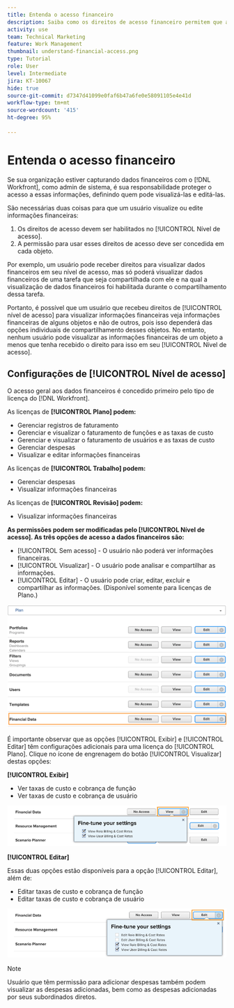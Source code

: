 ```yaml
---
title: Entenda o acesso financeiro
description: Saiba como os direitos de acesso financeiro permitem que admins controlem quem pode ver e editar as informações financeiras registradas no Workfront.
activity: use
team: Technical Marketing
feature: Work Management
thumbnail: understand-financial-access.png
type: Tutorial
role: User
level: Intermediate
jira: KT-10067
hide: true
source-git-commit: d7347d41099e0faf6b47a6fe0e58091105e4e41d
workflow-type: tm+mt
source-wordcount: '415'
ht-degree: 95%

---
```


# Entenda o acesso financeiro

Se sua organização estiver capturando dados financeiros com o [!DNL Workfront], como admin de sistema, é sua responsabilidade proteger o acesso a essas informações, definindo quem pode visualizá-las e editá-las.

São necessárias duas coisas para que um usuário visualize ou edite informações financeiras:

1. Os direitos de acesso devem ser habilitados no [!UICONTROL Nível de acesso].
2. A permissão para usar esses direitos de acesso deve ser concedida em cada objeto.

Por exemplo, um usuário pode receber direitos para visualizar dados financeiros em seu nível de acesso, mas só poderá visualizar dados financeiros de uma tarefa que seja compartilhada com ele e na qual a visualização de dados financeiros foi habilitada durante o compartilhamento dessa tarefa.

Portanto, é possível que um usuário que recebeu direitos de [!UICONTROL nível de acesso] para visualizar informações financeiras veja informações financeiras de alguns objetos e não de outros, pois isso dependerá das opções individuais de compartilhamento desses objetos. No entanto, nenhum usuário pode visualizar as informações financeiras de um objeto a menos que tenha recebido o direito para isso em seu [!UICONTROL Nível de acesso].

## Configurações de [!UICONTROL Nível de acesso]

O acesso geral aos dados financeiros é concedido primeiro pelo tipo de licença do [!DNL Workfront].

As licenças de **[!UICONTROL Plano] podem:**

* Gerenciar registros de faturamento
* Gerenciar e visualizar o faturamento de funções e as taxas de custo
* Gerenciar e visualizar o faturamento de usuários e as taxas de custo
* Gerenciar despesas
* Visualizar e editar informações financeiras

As licenças de **[!UICONTROL Trabalho] podem:**

* Gerenciar despesas
* Visualizar informações financeiras

As licenças de **[!UICONTROL Revisão] podem:**

* Visualizar informações financeiras

**As permissões podem ser modificadas pelo [!UICONTROL Nível de acesso]. As três opções de acesso a dados financeiros são:**

* [!UICONTROL Sem acesso] - O usuário não poderá ver informações financeiras.
* [!UICONTROL Visualizar] - O usuário pode analisar e compartilhar as informações.
* [!UICONTROL Editar] - O usuário pode criar, editar, excluir e compartilhar as informações. (Disponível somente para licenças de Plano.)

![Uma imagem que mostra as opções gerais de dados financeiros em um nível de acesso](assets/setting-up-finances-8.png)

É importante observar que as opções [!UICONTROL Exibir] e [!UICONTROL Editar] têm configurações adicionais para uma licença do [!UICONTROL Plano]. Clique no ícone de engrenagem do botão [!UICONTROL Visualizar] destas opções:

**[!UICONTROL Exibir]**

* Ver taxas de custo e cobrança de função
* Ver taxas de custo e cobrança de usuário

![Uma imagem que mostra as opções de visualização de dados financeiros em um nível de acesso](assets/setting-up-finances-9.png)

**[!UICONTROL Editar]**

Essas duas opções estão disponíveis para a opção [!UICONTROL Editar], além de:

* Editar taxas de custo e cobrança de função
* Editar taxas de custo e cobrança de usuário

![Uma imagem que mostra as opções de edição de dados financeiros em um nível de acesso](assets/setting-up-finances-10.png)

>[!NOTE]
>
>Usuário que têm permissão para adicionar despesas também podem visualizar as despesas adicionadas, bem como as despesas adicionadas por seus subordinados diretos.
